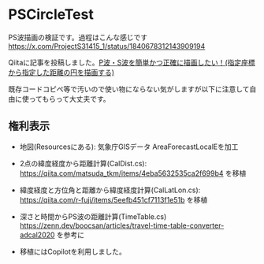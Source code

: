 # PSCircleTest

PS波描画の検証です。過程はこんな感じです https://x.com/ProjectS31415_1/status/1840678312143909194

Qiitaに記事を投稿しました。[P波・S波を簡単かつ正確に描画したい！(指定座標から指定した距離の円を描画する)](https://qiita.com/Ichihai1415/items/59c588ec5ce624f8b182)

既存コードコピペ等で汚いので使い物にならない気がしますが以下に注意して自由に使ってもらって大丈夫です。

## 権利表示

- 地図(Resourcesにある): 気象庁GISデータ AreaForecastLocalEを加工
- 2点の緯度経度から距離計算(CalDist.cs): https://qiita.com/matsuda_tkm/items/4eba5632535ca2f699b4 を移植
- 緯度経度と方位角と距離から緯度経度計算(CalLatLon.cs): https://qiita.com/r-fuji/items/5eefb451cf7113f1e51b を移植
- 深さと時間からPS波の距離計算(TimeTable.cs) https://zenn.dev/boocsan/articles/travel-time-table-converter-adcal2020 を参考に

- 移植にはCopilotを利用しました。
